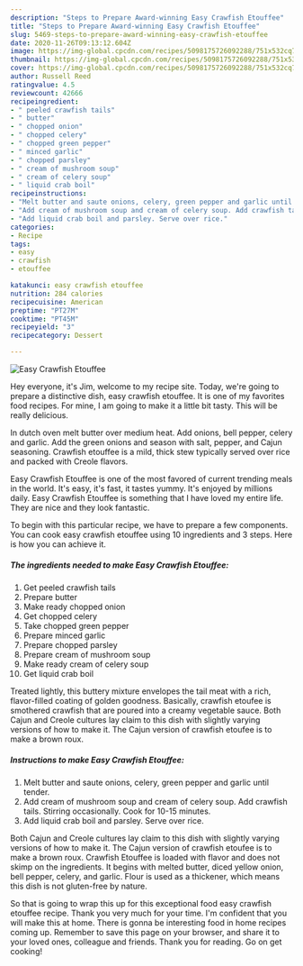 ```yaml
---
description: "Steps to Prepare Award-winning Easy Crawfish Etouffee"
title: "Steps to Prepare Award-winning Easy Crawfish Etouffee"
slug: 5469-steps-to-prepare-award-winning-easy-crawfish-etouffee
date: 2020-11-26T09:13:12.604Z
image: https://img-global.cpcdn.com/recipes/5098175726092288/751x532cq70/easy-crawfish-etouffee-recipe-main-photo.jpg
thumbnail: https://img-global.cpcdn.com/recipes/5098175726092288/751x532cq70/easy-crawfish-etouffee-recipe-main-photo.jpg
cover: https://img-global.cpcdn.com/recipes/5098175726092288/751x532cq70/easy-crawfish-etouffee-recipe-main-photo.jpg
author: Russell Reed
ratingvalue: 4.5
reviewcount: 42666
recipeingredient:
- " peeled crawfish tails"
- " butter"
- " chopped onion"
- " chopped celery"
- " chopped green pepper"
- " minced garlic"
- " chopped parsley"
- " cream of mushroom soup"
- " cream of celery soup"
- " liquid crab boil"
recipeinstructions:
- "Melt butter and saute onions, celery, green pepper and garlic until tender."
- "Add cream of mushroom soup and cream of celery soup. Add crawfish tails. Stirring occasionally. Cook for 10-15 minutes."
- "Add liquid crab boil and parsley. Serve over rice."
categories:
- Recipe
tags:
- easy
- crawfish
- etouffee

katakunci: easy crawfish etouffee 
nutrition: 284 calories
recipecuisine: American
preptime: "PT27M"
cooktime: "PT45M"
recipeyield: "3"
recipecategory: Dessert

---
```



![Easy Crawfish Etouffee](https://img-global.cpcdn.com/recipes/5098175726092288/751x532cq70/easy-crawfish-etouffee-recipe-main-photo.jpg)

Hey everyone, it's Jim, welcome to my recipe site. Today, we're going to prepare a distinctive dish, easy crawfish etouffee. It is one of my favorites food recipes. For mine, I am going to make it a little bit tasty. This will be really delicious.

In dutch oven melt butter over medium heat. Add onions, bell pepper, celery and garlic. Add the green onions and season with salt, pepper, and Cajun seasoning. Crawfish etouffee is a mild, thick stew typically served over rice and packed with Creole flavors.

Easy Crawfish Etouffee is one of the most favored of current trending meals in the world. It's easy, it's fast, it tastes yummy. It's enjoyed by millions daily. Easy Crawfish Etouffee is something that I have loved my entire life. They are nice and they look fantastic.


To begin with this particular recipe, we have to prepare a few components. You can cook easy crawfish etouffee using 10 ingredients and 3 steps. Here is how you can achieve it.

<!--inarticleads1-->

##### The ingredients needed to make Easy Crawfish Etouffee:

1. Get  peeled crawfish tails
1. Prepare  butter
1. Make ready  chopped onion
1. Get  chopped celery
1. Take  chopped green pepper
1. Prepare  minced garlic
1. Prepare  chopped parsley
1. Prepare  cream of mushroom soup
1. Make ready  cream of celery soup
1. Get  liquid crab boil


Treated lightly, this buttery mixture envelopes the tail meat with a rich, flavor-filled coating of golden goodness. Basically, crawfish etoufee is smothered crawfish that are poured into a creamy vegetable sauce. Both Cajun and Creole cultures lay claim to this dish with slightly varying versions of how to make it. The Cajun version of crawfish etoufee is to make a brown roux. 

<!--inarticleads2-->

##### Instructions to make Easy Crawfish Etouffee:

1. Melt butter and saute onions, celery, green pepper and garlic until tender.
1. Add cream of mushroom soup and cream of celery soup. Add crawfish tails. Stirring occasionally. Cook for 10-15 minutes.
1. Add liquid crab boil and parsley. Serve over rice.


Both Cajun and Creole cultures lay claim to this dish with slightly varying versions of how to make it. The Cajun version of crawfish etoufee is to make a brown roux. Crawfish Etouffee is loaded with flavor and does not skimp on the ingredients. It begins with melted butter, diced yellow onion, bell pepper, celery, and garlic. Flour is used as a thickener, which means this dish is not gluten-free by nature. 

So that is going to wrap this up for this exceptional food easy crawfish etouffee recipe. Thank you very much for your time. I'm confident that you will make this at home. There is gonna be interesting food in home recipes coming up. Remember to save this page on your browser, and share it to your loved ones, colleague and friends. Thank you for reading. Go on get cooking!

